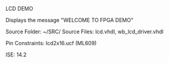 LCD DEMO 

Displays the message "WELCOME TO FPGA DEMO" 

Source Folder: ~/SRC/
Source Files: lcd.vhdl,  wb_lcd_driver.vhdl

Pin Constraints: lcd2x16.ucf (ML609)

ISE: 14.2 
